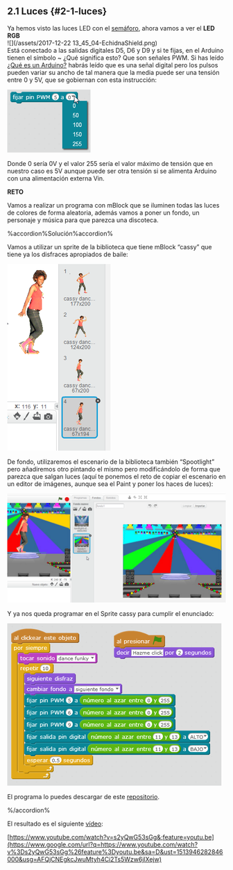 ## 2.1 Luces {#2-1-luces}

Ya hemos visto las luces LED con el [semáforo](../tema_1_como_utilizar_echidna/12_como_se_programa_echidna_shield.md#1-2-1-programaci-n-gr-fica-con-mblock), ahora vamos a ver el **LED RGB**  
![](/assets/2017-12-22 13_45_04-EchidnaShield.png)  
Está conectado a las salidas digitales D5, D6 y D9 y si te fijas, en el Arduino tienen el símbolo ~ ¿Qué significa esto? Que son señales PWM. Si has leído [¿Qué es un Arduino?](../tema_1_como_utilizar_echidna/11_que_es_echidnashield.md#1-1-1-primero-qu-es-arduino-qu-es-una-shield) habrás leído que es una señal digital pero los pulsos pueden variar su ancho de tal manera que la media puede ser una tensión entre 0 y 5V, que se gobiernan con esta instrucción:

![](/images/image36.png)

Donde 0 sería 0V y el valor 255 sería el valor máximo de tensión que en nuestro caso es 5V aunque puede ser otra tensión si se alimenta Arduino con una alimentación externa Vin.

**RETO**

Vamos a realizar un programa con mBlock que se iluminen todas las luces de colores de forma aleatoria, además vamos a poner un fondo, un personaje y música para que parezca una discoteca.

%accordion%Solución%accordion%



Vamos a utilizar un sprite de la biblioteca que tiene mBlock “cassy” que tiene ya los disfraces apropiados de baile:

![](/images/image77.png)

De fondo, utilizaremos el escenario de la biblioteca también “Spootlight” pero añadiremos otro pintando el mismo pero modificándolo de forma que parezca que salgan luces \(aquí te ponemos el reto de copiar el escenario en un editor de imágenes, aunque sea el Paint y poner los haces de luces\):

![](/images/image27.png)

Y ya nos queda programar en el Sprite cassy para cumplir el enunciado:

![](/images/image54.png)

El programa lo puedes descargar de este [repositorio](https://www.google.com/url?q=https://drive.google.com/drive/folders/1pXcRUqMM7q_UK0QhILd9QwLe8KtPCM5m?usp%3Dsharing&sa=D&ust=1513946282845000&usg=AFQjCNFQB4Zf3zyqNCr_9ynL06x8skFTKg).

%/accordion%

El resultado es el siguiente [vídeo](https://www.google.com/url?q=https://www.youtube.com/watch?v%3Ds2yQwG53sGg%26feature%3Dyoutu.be&sa=D&ust=1513946282845000&usg=AFQjCNHE7oXLQVNlgArzKmpprdUN85NpOw):

[https://www.youtube.com/watch?v=s2yQwG53sGg&;feature=youtu.be](https://www.google.com/url?q=https://www.youtube.com/watch?v%3Ds2yQwG53sGg%26feature%3Dyoutu.be&sa=D&ust=1513946282846000&usg=AFQjCNEgkcJwuMtyh4Ci2Ts5Wzw6jlXejw)

